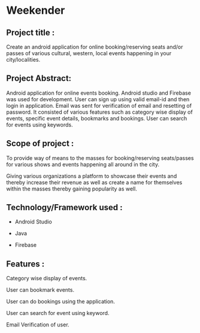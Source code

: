 # Weekender

## Project title :
Create an android application for online booking/reserving seats and/or passes of various cultural, western, local events happening in your city/localities.

## Project Abstract:
Android application for online events booking. Android studio and Firebase was used for development.
User can sign up using valid email-id and then login in application. Email was sent for verification of email and resetting of password. 
It consisted of various features such as category wise display of events, specific event details, bookmarks and bookings.
User can search for events using keywords.

## Scope of project :
To provide way of means to the masses for booking/reserving seats/passes for various shows and events happening all around in the city.

Giving various organizations a platform to showcase their events and thereby increase their revenue as well as create a name for themselves within the masses thereby gaining popularity as well.

## Technology/Framework used :
* Android Studio

* Java

* Firebase

## Features :
Category wise display of events.

User can bookmark events.

User can do bookings using the application.

User can search for event using keyword.

Email Verification of user.
